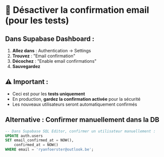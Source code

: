 # 🔧 Désactiver la confirmation email (pour les tests)

## Dans Supabase Dashboard :

1. **Allez dans** : Authentication → Settings
2. **Trouvez** : "Email confirmation"
3. **Décochez** : "Enable email confirmations"
4. **Sauvegardez**

## ⚠️ Important :

- Ceci est pour les **tests uniquement**
- En production, **gardez la confirmation activée** pour la sécurité
- Les nouveaux utilisateurs seront automatiquement confirmés

## Alternative : Confirmer manuellement dans la DB

```sql
-- Dans Supabase SQL Editor, confirmer un utilisateur manuellement :
UPDATE auth.users
SET email_confirmed_at = NOW(),
    confirmed_at = NOW()
WHERE email = 'ryanfoerster@outlook.be';
```
